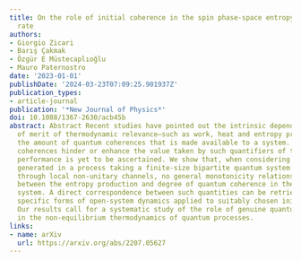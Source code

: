 ```yaml
---
title: On the role of initial coherence in the spin phase-space entropy production
  rate
authors:
- Giorgio Zicari
- Barış Çakmak
- Özgür E Müstecaplıoğlu
- Mauro Paternostro
date: '2023-01-01'
publishDate: '2024-03-23T07:09:25.901937Z'
publication_types:
- article-journal
publication: '*New Journal of Physics*'
doi: 10.1088/1367-2630/acb45b
abstract: Abstract Recent studies have pointed out the intrinsic dependence of figures
  of merit of thermodynamic relevance—such as work, heat and entropy production—on
  the amount of quantum coherences that is made available to a system. However, whether
  coherences hinder or enhance the value taken by such quantifiers of thermodynamic
  performance is yet to be ascertained. We show that, when considering entropy production
  generated in a process taking a finite-size bipartite quantum system out of equilibrium
  through local non-unitary channels, no general monotonicity relationship exists
  between the entropy production and degree of quantum coherence in the state of the
  system. A direct correspondence between such quantities can be retrieved when considering
  specific forms of open-system dynamics applied to suitably chosen initial states.
  Our results call for a systematic study of the role of genuine quantum features
  in the non-equilibrium thermodynamics of quantum processes.
links:
- name: arXiv
  url: https://arxiv.org/abs/2207.05627
---
```

